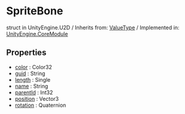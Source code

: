 # SpriteBone
struct in UnityEngine.U2D
 / Inherits from: <a href="https://docs.unity3d.com/6000.0/Documentation/ScriptReference/ValueType.html">ValueType</a> / Implemented in: <a href="https://docs.unity3d.com/6000.0/Documentation/ScriptReference/UnityEngine.CoreModule.html">UnityEngine.CoreModule</a>
## Properties
- <a href="https://docs.unity3d.com/6000.0/Documentation/ScriptReference/SpriteBone-color.html">color</a> : Color32
- <a href="https://docs.unity3d.com/6000.0/Documentation/ScriptReference/SpriteBone-guid.html">guid</a> : String
- <a href="https://docs.unity3d.com/6000.0/Documentation/ScriptReference/SpriteBone-length.html">length</a> : Single
- <a href="https://docs.unity3d.com/6000.0/Documentation/ScriptReference/SpriteBone-name.html">name</a> : String
- <a href="https://docs.unity3d.com/6000.0/Documentation/ScriptReference/SpriteBone-parentId.html">parentId</a> : Int32
- <a href="https://docs.unity3d.com/6000.0/Documentation/ScriptReference/SpriteBone-position.html">position</a> : Vector3
- <a href="https://docs.unity3d.com/6000.0/Documentation/ScriptReference/SpriteBone-rotation.html">rotation</a> : Quaternion
